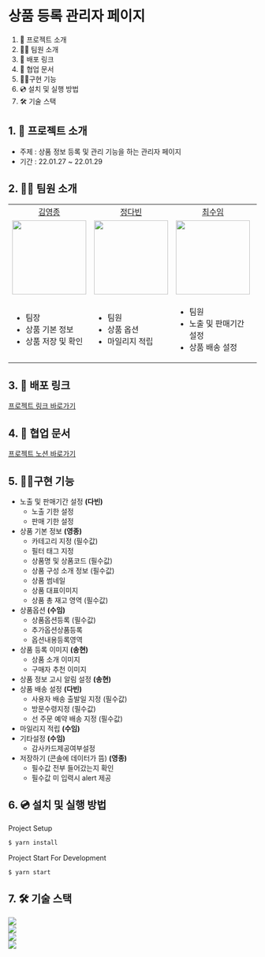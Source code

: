 # 상품 등록 관리자 페이지

1. 💁 프로젝트 소개
2. 👋🏻 팀원 소개
3. 🔗 배포 링크
4. 📄 협업 문서
5. 👩‍💻구현 기능
6. 💿 설치 및 실행 방법
7. 🛠️ 기술 스택

## 1. 💁 프로젝트 소개

- 주제 : 상품 정보 등록 및 관리 기능을 하는 관리자 페이지
- 기간 : 22.01.27 ~ 22.01.29

## 2. 👋🏻 팀원 소개

<table>

  <tr align="center">
    <td><a href='https://github.com/yeongjong310'>김영종</a></td>
    <td><a href="https://github.com/leechoiswim1">정다빈</a></td>
    <td><a href="https://github.com/b41-41">최수임</a></td>
    <td><a href="https://github.com/vi2920va">이송현</a></td>
  </tr>

  <tr align="center">
    <td><img src="https://avatars.githubusercontent.com/u/39623897?v=4" width="150px"/></td>
    <td><img src="https://avatars.githubusercontent.com/u/90027202?v=4"  width="150px"/></td>
    <td><img src="https://avatars.githubusercontent.com/u/85476908?v=4" width="150px"/></td>
    <td><img src="https://avatars.githubusercontent.com/u/76679130?v=4" width="150px"/></td>

  </tr>

  <tr>
  <td><ul><li>팀장</li><li>상품 기본 정보</li><li>상품 저장 및 확인</li></ul></td>
  <td><ul><li>팀원</li><li>상품 옵션</li><li>마일리지 적립</li></ul></td>
  <td><ul><li>팀원</li><li>노출 및 판매기간 설정</li><li>상품 배송 설정</li></ul></td>
    <td><ul><li>팀원</li><li>상품 등록 이미지</li><li>상품 정보 고시 알림 설정</li></ul></td>
  </tr>

</table>

## 3. 🔗 배포 링크

[프로젝트 링크 바로가기](https://19thsiradmin.netlify.app/)

## 4. 📄 협업 문서

[프로젝트 노션 바로가기](https://www.notion.so/1-2-293e71011cdc4b64aebbf2b499c11318)

## 5. 👩‍💻구현 기능

- 노출 및 판매기간 설정 **(다빈)**
  - 노출 기한 설정
  - 판매 기한 설정
- 상품 기본 정보 **(영종)**
  - 카테고리 지정 (필수값)
  - 필터 태그 지정
  - 상품명 및 상품코드 (필수값)
  - 상품 구성 소개 정보 (필수값)
  - 상품 썸네일
  - 상품 대표이미지
  - 상품 총 재고 영역 (필수값)
- 상품옵션 **(수임)**
  - 상품옵션등록 (필수값)
  - 추가옵션상품등록
  - 옵션내용등록영역
- 상품 등록 이미지 **(송현)**
  - 상품 소개 이미지
  - 구매자 추천 이미지
- 상품 정보 고시 알림 설정 **(송현)**
- 상품 배송 설정 **(다빈)**
  - 사용자 배송 출발일 지정 (필수값)
  - 방문수령지정 (필수값)
  - 선 주문 예약 배송 지정 (필수값)
- 마일리지 적립 **(수임)**
- 기타설정 **(수임)**
  - 감사카드제공여부설정
- 저장하기 (콘솔에 데이터가 뜸) **(영종)**
  - 필수값 전부 들어갔는지 확인
  - 필수값 미 입력시 alert 제공

## 6. 💿 설치 및 실행 방법

Project Setup

```bash
$ yarn install
```

Project Start For Development

```bash
$ yarn start
```

## 7. 🛠️ 기술 스택

<div>
  <img src="https://img.shields.io/badge/html5-E34F26?style=for-the-badge&logo=html5&logoColor=white"/>
</div>

<div>
  <img src="https://img.shields.io/badge/CSS-Modules-1572B6?style=for-the-badge&logo=css3&logoColor=white"/>

</div>

<div>
  <img src="https://img.shields.io/badge/react-61DAFB?style=for-the-badge&logo=react&logoColor=black"/>
</div>

<div>
  <img src="https://img.shields.io/badge/git-flow-brightgreen?style=for-the-badge&logo"/>
</div>
